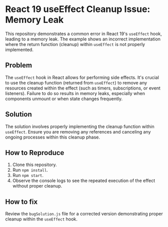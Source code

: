 # React 19 useEffect Cleanup Issue: Memory Leak
This repository demonstrates a common error in React 19's `useEffect` hook, leading to a memory leak.  The example shows an incorrect implementation where the return function (cleanup) within `useEffect` is not properly implemented.

## Problem
The `useEffect` hook in React allows for performing side effects. It's crucial to use the cleanup function (returned from `useEffect`) to remove any resources created within the effect (such as timers, subscriptions, or event listeners).  Failure to do so results in memory leaks, especially when components unmount or when state changes frequently.

## Solution
The solution involves properly implementing the cleanup function within `useEffect`. Ensure you are removing any references and canceling any ongoing processes within this cleanup phase.

## How to Reproduce
1. Clone this repository.
2. Run `npm install`.
3. Run `npm start`.
4. Observe the console logs to see the repeated execution of the effect without proper cleanup.

## How to fix
Review the `bugSolution.js` file for a corrected version demonstrating proper cleanup within the `useEffect` hook.